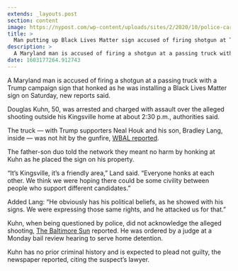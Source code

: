 ```yaml
--- 
extends: _layouts.post 
section: content 
image: https://nypost.com/wp-content/uploads/sites/2/2020/10/police-car-stock-1-1.jpg?quality=90&strip=all&w=1200 
title: > 
  Man putting up Black Lives Matter sign accused of firing shotgun at Trump supporters 
description: > 
  A Maryland man is accused of firing a shotgun at a passing truck with a Trump campaign sign that honked as he was installing a Black Lives Matter sign on Saturday, new reports said.Douglas Kuhn, 50, was arrested and charged with assault over the alleged shooting outside his Kingsville home at about 2:30 p.m., authorities said.The truck — with Trump supporters Neal Houk and his son, Bradley Lang, inside — was not hit by the gunfire, WBAL reported.We were expressing those same rights, and he attacked us for that.”Kuhn, when being questioned by police, did not acknowledge the alleged shooting, The Baltimore Sun reported.Kuhn has no prior criminal history and is expected to plead not guilty, the newspaper reported, citing the suspect’s lawyer. 
date: 1603177264.912743 
--- 
```

<div><p>A Maryland man is accused of firing a shotgun at a passing truck with a Trump campaign sign that honked as he was installing a Black Lives Matter sign on Saturday, new reports said.</p>
<p>Douglas Kuhn, 50, was arrested and charged with assault over the alleged shooting outside his Kingsville home at about 2:30 p.m., authorities said.</p>
<p>The truck &#8212; with Trump supporters Neal Houk and his son, Bradley Lang, inside &#8212; was not hit by the gunfire, <a href="https://www.wbaltv.com/article/kingsville-man-posting-biden-sign-shoots-at-honking-trump-supporters-police-say/34414364#" target="_blank" rel="noopener noreferrer">WBAL reported</a>.</p>
<p>The father-son duo told the network they meant no harm by honking at Kuhn as he placed the sign on his property.</p>
<p>&#8220;It&#8217;s Kingsville, it&#8217;s a friendly area,&#8221; Land said. &#8220;Everyone honks at each other. We think we were hoping there could be some civility between people who support different candidates.&#8221;</p>
<p>Added Lang: &#8220;He obviously has his political beliefs, as he showed with his signs. We were expressing those same rights, and he attacked us for that.&#8221;</p>
<p>Kuhn, when being questioned by police, did not acknowledge the alleged shooting, <a href="https://www.baltimoresun.com/maryland/baltimore-county/cng-co-to-kingsville-man-no-bail-20201019-s3ff2seiv5aytpe6kisgl2v5ti-story.html" target="_blank" rel="noopener noreferrer">The Baltimore Sun</a> reported. He was ordered by a judge at a Monday bail review hearing to serve home detention.</p>
<p>Kuhn has no prior criminal history and is expected to plead not guilty, the newspaper reported, citing the suspect&#8217;s lawyer.</p>
			</div>
